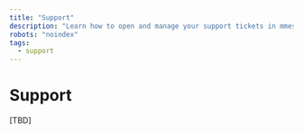 ```yaml
---
title: "Support"
description: "Learn how to open and manage your support tickets in mmesh."
robots: "noindex"
tags:
  - support
---
```


# Support

[TBD]
